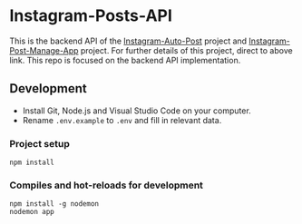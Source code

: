 # Instagram-Posts-API
This is the backend API of the [Instagram-Auto-Post](https://github.com/SoongMingLiang/Instagram-Auto-Post) project and [Instagram-Post-Manage-App](https://github.com/SoongMingLiang/Instagram-Post-Manage-App) project.
For further details of this project, direct to above link. This repo is focused on the backend API implementation.

## Development

- Install Git, Node.js and Visual Studio Code on your computer.
- Rename `.env.example` to `.env` and fill in relevant data.

### Project setup
```
npm install
```

### Compiles and hot-reloads for development
```
npm install -g nodemon
nodemon app
```
